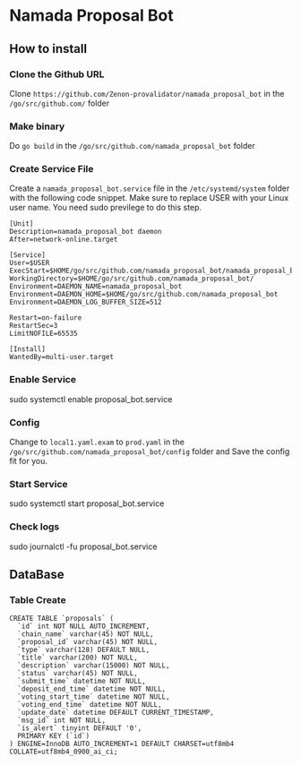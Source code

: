 ﻿# Namada Proposal Bot

## How to install

### Clone the Github URL

Clone `https://github.com/Zenon-provalidator/namada_proposal_bot` in the `/go/src/github.com/` folder

### Make binary
Do `go build` in the `/go/src/github.com/namada_proposal_bot` folder

### Create Service File
Create a `namada_proposal_bot.service` file in the `/etc/systemd/system` folder with the following code snippet. Make sure to replace USER with your Linux user name. You need sudo previlege to do this step.
```
[Unit]
Description=namada_proposal_bot daemon
After=network-online.target

[Service]
User=$USER
ExecStart=$HOME/go/src/github.com/namada_proposal_bot/namada_proposal_bot
WorkingDirectory=$HOME/go/src/github.com/namada_proposal_bot/
Environment=DAEMON_NAME=namada_proposal_bot
Environment=DAEMON_HOME=$HOME/go/src/github.com/namada_proposal_bot
Environment=DAEMON_LOG_BUFFER_SIZE=512

Restart=on-failure
RestartSec=3
LimitNOFILE=65535

[Install]
WantedBy=multi-user.target
```

### Enable Service
sudo systemctl enable proposal_bot.service

### Config
Change to `local1.yaml.exam` to `prod.yaml` in the `/go/src/github.com/namada_proposal_bot/config` folder and Save the config fit for you.

### Start Service
sudo systemctl start proposal_bot.service

### Check logs
sudo journalctl -fu proposal_bot.service

## DataBase

### Table Create
```
CREATE TABLE `proposals` (
  `id` int NOT NULL AUTO_INCREMENT,
  `chain_name` varchar(45) NOT NULL,
  `proposal_id` varchar(45) NOT NULL,
  `type` varchar(128) DEFAULT NULL,
  `title` varchar(200) NOT NULL,
  `description` varchar(15000) NOT NULL,
  `status` varchar(45) NOT NULL,
  `submit_time` datetime NOT NULL,
  `deposit_end_time` datetime NOT NULL,
  `voting_start_time` datetime NOT NULL,
  `voting_end_time` datetime NOT NULL,
  `update_date` datetime DEFAULT CURRENT_TIMESTAMP,
  `msg_id` int NOT NULL,
  `is_alert` tinyint DEFAULT '0',
  PRIMARY KEY (`id`)
) ENGINE=InnoDB AUTO_INCREMENT=1 DEFAULT CHARSET=utf8mb4 COLLATE=utf8mb4_0900_ai_ci;
```
